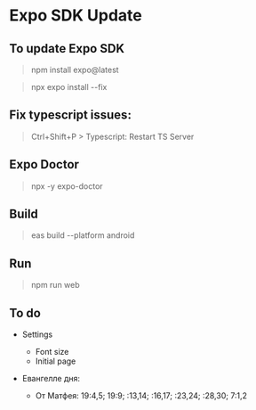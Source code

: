 # Expo SDK Update

## To update Expo SDK

> npm install expo@latest

> npx expo install --fix

## Fix typescript issues:

> Ctrl+Shift+P > Typescript: Restart TS Server

## Expo Doctor

> npx -y expo-doctor

## Build

> eas build --platform android

## Run

> npm run web

## To do

- Settings

  - Font size
  - Initial page

- Евангелле дня:
  - От Матфея: 19:4,5; 19:9; :13,14; :16,17; :23,24; :28,30; 7:1,2
